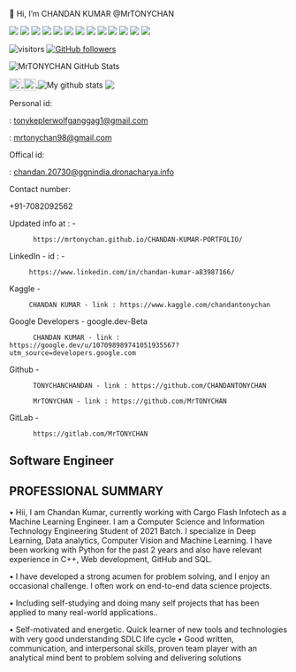  👋 Hi, I’m CHANDAN KUMAR @MrTONYCHAN
<p>
  <img src="https://img.shields.io/badge/Python-3776AB?style=for-the-badge&logo=python&logoColor=white" />
  <img src="https://img.shields.io/badge/React_Native-20232A?style=for-the-badge&logo=react&logoColor=61DAFB" />
  <img src="https://img.shields.io/badge/Node.js-339933?style=for-the-badge&logo=nodedotjs&logoColor=white" />
  <img src="https://img.shields.io/badge/.NET-512BD4?style=for-the-badge&logo=dotnet&logoColor=white" />
  <img src="https://img.shields.io/badge/React-20232A?style=for-the-badge&logo=react&logoColor=61DAFB" />
  <img src="https://img.shields.io/badge/HTML5-E34F26?style=for-the-badge&logo=html5&logoColor=white" />
  <img src="https://img.shields.io/badge/CSS3-1572B6?style=for-the-badge&logo=css3&logoColor=white" />
  <img src="https://img.shields.io/badge/JavaScript-323330?style=for-the-badge&logo=javascript&logoColor=F7DF1E" />
  <img src="https://img.shields.io/badge/TypeScript-007ACC?style=for-the-badge&logo=typescript&logoColor=white" />
  <img src="https://img.shields.io/badge/C-00599C?style=for-the-badge&logo=c&logoColor=white" />
  <img src="https://img.shields.io/badge/C%2B%2B-00599C?style=for-the-badge&logo=c%2B%2B&logoColor=white" />
  <img src="https://img.shields.io/badge/C%23-239120?style=for-the-badge&logo=c-sharp&logoColor=white" />
  <img src="https://img.shields.io/badge/Swift-FA7343?style=for-the-badge&logo=swift&logoColor=white" />
</p>
<!---
MrTONYCHAN/MrTONYCHAN is a ✨ special ✨ repository because its `README.md` (this file) appears on your GitHub profile.
You can click the Preview link to take a look at your changes.
--->

![visitors](https://visitor-badge.laobi.icu/badge?page_id=MrTONYCHAN.visitor-badge)
[![GitHub followers](https://img.shields.io/github/followers/MrTONYCHAN.svg?style=social&label=Follow)](https://github.com/MrTONYCHAN?tab=followers)


![MrTONYCHAN GitHub Stats](https://github-readme-stats.vercel.app/api?username=MrTONYCHAN&count_private=true&show_icons=true&theme=algolia )

<a href="https://www.linkedin.com/in/chandan-kumar-a83987166//">
  <img align="center" alt="Chandan kumar's LinkedIn" width="22px" src="https://cdn.jsdelivr.net/npm/simple-icons@v3/icons/linkedin.svg" />
</a>
<a href="mrtonychan98@gmail.com">
  <img align="center" alt="TONYCHAN's Email" width="22px" src="https://cdn.jsdelivr.net/npm/simple-icons@v3/icons/gmail.svg" />
</a>



<a>
 <img align="center" src="https://github-readme-streak-stats.herokuapp.com?user=mrtonychan&theme=vue-dark&hide_border=true&date_format=M%20j%5B%2C%20Y%5D" alt="My github stats" />
<img align="center" src="https://github-readme-stats.vercel.app/api/top-langs/?username=mrtonychan&layout=compact&theme=cobalt&hide_border=true" />

</a>


Personal id:

  : tonykeplerwolfganggag1@gmail.com

  : mrtonychan98@gmail.com

Offical id:

:  chandan.20730@ggnindia.dronacharya.info

Contact number:

+91-7082092562

Updated info at  : - 

          https://mrtonychan.github.io/CHANDAN-KUMAR-PORTFOLIO/
          
          
LinkedIn - id : - 

         https://www.linkedin.com/in/chandan-kumar-a83987166/

Kaggle -  
         
         CHANDAN KUMAR - link : https://www.kaggle.com/chandantonychan     
          
         
Google Developers - 
google.dev-Beta
  
          CHANDAN KUMAR - link : https://google.dev/u/107098989741051935567?utm_source=developers.google.com

Github - 

          TONYCHANCHANDAN - link : https://github.com/CHANDANTONYCHAN
          
          MrTONYCHAN - link : https://github.com/MrTONYCHAN
          

GitLab -  
 
          https://gitlab.com/MrTONYCHAN
          
          

          
          


Software Engineer
--------------------------
PROFESSIONAL SUMMARY
-------------------------------------------------------------------------------------------------------------------------------------
•        Hii, I am Chandan Kumar, currently working with Cargo Flash Infotech as a Machine Learning Engineer. I am a Computer Science and Information Technology Engineering Student of 2021 Batch. I specialize in Deep Learning, Data analytics, Computer Vision and Machine Learning. I have been working with Python for the past 2 years and also have relevant experience in C++, Web development, GitHub and SQL.

•        I have developed a strong acumen for problem solving, and I enjoy an occasional challenge. I often work on end-to-end data science projects.



•        Including self-studying and doing many self projects that has been applied to many real-world applications..

•	Self-motivated and energetic. Quick learner of new tools and technologies with very good understanding SDLC life cycle
•	Good written, communication, and interpersonal skills, proven team player with an analytical mind bent to problem solving and delivering solutions



